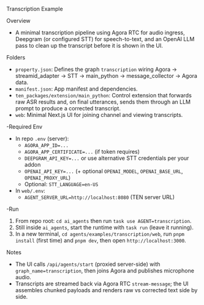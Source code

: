 Transcription Example

Overview
- A minimal transcription pipeline using Agora RTC for audio ingress, Deepgram (or configured STT) for speech-to-text, and an OpenAI LLM pass to clean up the transcript before it is shown in the UI.

Folders
- `property.json`: Defines the graph `transcription` wiring Agora → streamid_adapter → STT → main_python → message_collector → Agora data.
- `manifest.json`: App manifest and dependencies.
- `ten_packages/extension/main_python`: Control extension that forwards raw ASR results and, on final utterances, sends them through an LLM prompt to produce a corrected transcript.
- `web`: Minimal Next.js UI for joining channel and viewing transcripts.

-Required Env
- In repo `.env` (server):
  - `AGORA_APP_ID=...`
  - `AGORA_APP_CERTIFICATE=...` (if token requires)
  - `DEEPGRAM_API_KEY=...` or use alternative STT credentials per your addon
  - `OPENAI_API_KEY=...` (+ optional `OPENAI_MODEL`, `OPENAI_BASE_URL`, `OPENAI_PROXY_URL`)
  - Optional: `STT_LANGUAGE=en-US`
- In `web/.env`:
  - `AGENT_SERVER_URL=http://localhost:8080` (TEN server URL)

-Run
1) From repo root: `cd ai_agents` then run `task use AGENT=transcription`.
2) Still inside `ai_agents`, start the runtime with `task run` (leave it running).
3) In a new terminal, `cd agents/examples/transcription/web`, run `pnpm install` (first time) and `pnpm dev`, then open `http://localhost:3000`.

Notes
- The UI calls `/api/agents/start` (proxied server-side) with `graph_name=transcription`, then joins Agora and publishes microphone audio.
- Transcripts are streamed back via Agora RTC `stream-message`; the UI assembles chunked payloads and renders raw vs corrected text side by side.
